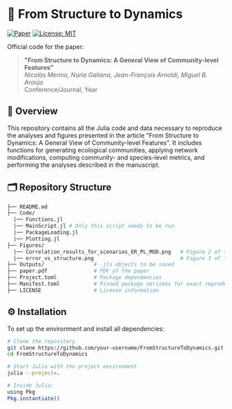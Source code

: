 # 🚀 From Structure to Dynamics

[![Paper](https://img.shields.io/badge/Paper-Open_Access-blue)](link_to_paper)
[![License: MIT](https://img.shields.io/badge/License-MIT-green.svg)](LICENSE)

Official code for the paper:
> **"From Structure to Dynamics: A General View of Community-level Features"**  
> *Nicolàs Merino, Núria Galiana, Jean-François Arnoldi, Miguel B. Araújo*  
> Conference/Journal, Year

## 📌 Overview

This repository contains all the Julia code and data necessary to reproduce the analyses and figures presented in the article "From Structure to Dynamics: A General View of Community-level Features". It includes functions for generating ecological communities, applying network modifications, computing community- and species-level metrics, and performing the analyses described in the manuscript.

## 🗂️ Repository Structure
```bash
├── README.md               
├── Code/
  |── Functions.jl
  |── MainScript.jl # Only this script needs to be run
  |── PackageLoading.jl
  |── Plotting.jl                
├── Figures/
  |── Correlation_results_for_scenarios_ER_PL_MOD.png   # Figure 2 of the paper
  |── error_vs_structure.png                            # Figure 3 of the paper             
├── Outputs/                # .jls objects to be saved
├── paper.pdf               # PDF of the paper
├── Project.toml            # Package dependencies
├── Manifest.toml           # Pinned package versions for exact reproducibility. 
├── LICENSE                 # License information
```

## ⚙️ Installation
To set up the environment and install all dependencies:
```bash
# Clone the repository
git clone https://github.com/your-username/FromStructureToDynamics.git
cd FromStructureToDynamics

# Start Julia with the project environment
julia --project=.

# Inside Julia:
using Pkg
Pkg.instantiate()
```



